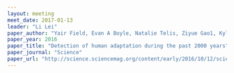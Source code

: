 ```yaml
---
layout: meeting
meet_date: 2017-01-13
leader: "Li Lei"
paper_author: "Yair Field, Evan A Boyle, Natalie Telis, Ziyue Gao1, Kyle J. Gaulton, et al."
paper_year: 2016
paper_title: "Detection of human adaptation during the past 2000 years"
paper_journal: "Science"
paper_url: "http://science.sciencemag.org/content/early/2016/10/12/science.aag0776"
---
```

